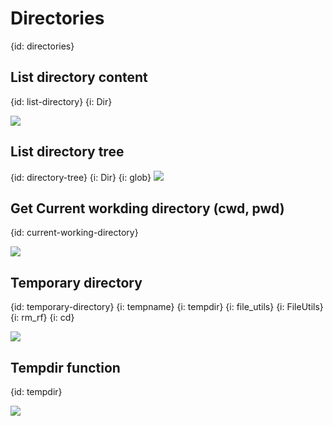 # Directories
{id: directories}

## List directory content
{id: list-directory}
{i: Dir}

![](examples/filesystem/list_dir.cr)

## List directory tree
{id: directory-tree}
{i: Dir}
{i: glob}
![](examples/filesystem/traverse_tree.cr)

## Get Current workding directory (cwd, pwd)
{id: current-working-directory}

![](examples/filesystem/cwd.cr)

## Temporary directory
{id: temporary-directory}
{i: tempname}
{i: tempdir}
{i: file_utils}
{i: FileUtils}
{i: rm_rf}
{i: cd}

![](examples/filesystem/tempdir.cr)

## Tempdir function
{id: tempdir}

![](examples/filesystem/tempdir_function.cr)
